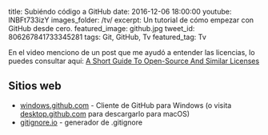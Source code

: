title: Subiéndo código a GitHub
date: 2016-12-06 18:00:00
youtube: lNBFt733izY
images_folder: /tv/
excerpt: Un tutorial de cómo empezar con GitHub desde cero.
featured_image: github.jpg
tweet_id: 806267841733345281
tags: Git, GitHub, Tv
featured_tag: Tv

En el video menciono de un post que me ayudó a entender las licencias, lo puedes consultar aquí: <a href="https://www.smashingmagazine.com/2010/03/a-short-guide-to-open-source-and-similar-licenses/" target="_blank">A Short Guide To Open-Source And Similar Licenses</a>

## Sitios web  
<ul>
    <li><a href="https://windows.github.com" target="_blank">windows.github.com</a> - Cliente de GitHub para Windows (o visita <a href="https://desktop.github.com" target="_blank">desktop.github.com</a> para descargarlo para macOS)</li>
    <li><a href="https://www.gitignore.io" target="_blank">gitignore.io</a> - generador de .gitignore</li>
</ul>